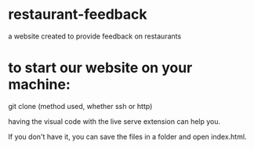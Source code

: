 # restaurant-feedback
a website created to provide feedback on restaurants

# to start our website on your machine:

git clone (method used, whether ssh or http)

having the visual code with the live serve extension can help you.

If you don't have it, you can save the files in a folder and open index.html.

